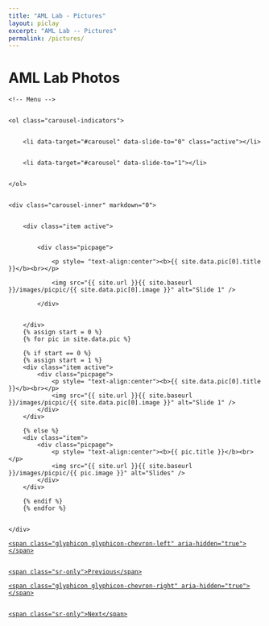 ```yaml
---
title: "AML Lab - Pictures"
layout: piclay
excerpt: "AML Lab -- Pictures"
permalink: /pictures/
---
```


# AML Lab Photos



<div markdown="0" id="carousel" class="carousel slide" data-ride="carousel" data-interval="4000" data-pause="hover" >


    <!-- Menu -->


    <ol class="carousel-indicators">


        <li data-target="#carousel" data-slide-to="0" class="active"></li>


        <li data-target="#carousel" data-slide-to="1"></li>


    </ol>


    <div class="carousel-inner" markdown="0">


        <div class="item active">


            <div class="picpage">

                <p style= "text-align:center"><b>{{ site.data.pic[0].title }}</b><br></p>

                <img src="{{ site.url }}{{ site.baseurl }}/images/picpic/{{ site.data.pic[0].image }}" alt="Slide 1" />

            </div>


        </div>
        {% assign start = 0 %}
        {% for pic in site.data.pic %}

        {% if start == 0 %}
        {% assign start = 1 %}
        <div class="item active">
            <div class="picpage">
                <p style= "text-align:center"><b>{{ site.data.pic[0].title }}</b><br></p>
                <img src="{{ site.url }}{{ site.baseurl }}/images/picpic/{{ site.data.pic[0].image }}" alt="Slide 1" />
            </div>
        </div>

        {% else %}
        <div class="item">
            <div class="picpage">
                <p style= "text-align:center"><b>{{ pic.title }}</b><br></p>
                <img src="{{ site.url }}{{ site.baseurl }}/images/picpic/{{ pic.image }}" alt="Slides" />
            </div>
        </div>

        {% endif %}
        {% endfor %}


    </div>


  <a class="left carousel-control" href="#carousel" role="button" data-slide="prev">


    <span class="glyphicon glyphicon-chevron-left" aria-hidden="true"></span>


    <span class="sr-only">Previous</span>


  </a>


  <a class="right carousel-control" href="#carousel" role="button" data-slide="next">


    <span class="glyphicon glyphicon-chevron-right" aria-hidden="true"></span>


    <span class="sr-only">Next</span>


  </a>


</div>